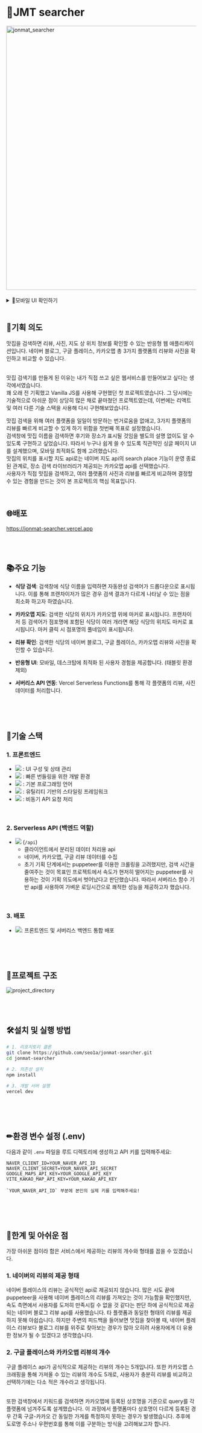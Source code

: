 # 🍕JMT searcher
<img src="https://github.com/user-attachments/assets/3e64e763-ee8c-4057-a5d0-e64a718aaff7" alt="jonmat_searcher" width="700"/>
<br><br>

<details>
  <summary>📱모바일 UI 확인하기</summary> 
  
  <img src="https://github.com/user-attachments/assets/13942e36-5607-42c4-82f2-134f813b104a" alt="jonmat_searcher_mobile" width="300"/>
  
</details>
<br>

## 💭기획 의도
맛집을 검색하면 리뷰, 사진, 지도 상 위치 정보를 확인할 수 있는 반응형 웹 애플리케이션입니다.
네이버 블로그, 구글 플레이스, 카카오맵 총 3가지 플랫폼의 리뷰와 사진을 확인하고 비교할 수 있습니다.<br><br>

맛집 검색기를 만들게 된 이유는 내가 직접 쓰고 싶은 웹서비스를 만들어보고 싶다는 생각에서였습니다.<br>
꽤 오래 전 기획했고 Vanilla JS를 사용해 구현했던 첫 프로젝트였습니다. 그 당시에는 기술적으로 아쉬운 점이 상당히 많은 채로 끝마쳤던 프로젝트였는데, 이번에는 리액트 및 여러 다른 기술 스택을 사용해 다시 구현해보았습니다.<br> 

맛집 검색을 위해 여러 플랫폼을 일일이 방문하는 번거로움을 없애고, 3가지 플랫폼의 리뷰를 빠르게 비교할 수 있게 하기 위함을 첫번째 목표로 설정했습니다. <br>
검색창에 맛집 이름을 검색하면 후기와 장소가 표시될 것임을 별도의 설명 없이도 알 수 있도록 구현하고 싶었습니다. 따라서 누구나 쉽게 쓸 수 있도록 직관적인 싱글 페이지 UI를 설계했으며, 모바일 최적화도 함께 고려했습니다.<br>
맛집의 위치를 표시할 지도 api로는 네이버 지도 api의 search place 기능이 운영 종료된 관계로, 장소 검색 라이브러리가 제공되는 카카오맵 api를 선택했습니다.<br>
사용자가 직접 맛집을 검색하고, 여러 플랫폼의 사진과 리뷰를 빠르게 비교하며 결정할 수 있는 경험을 만드는 것이 본 프로젝트의 핵심 목표입니다.<br>


<br>

## 🌐배포
https://jonmat-searcher.vercel.app
<br>
<br>
<br>
<br>



## 📚주요 기능

- **식당 검색**: 검색창에 식당 이름을 입력하면 자동완성 검색어가 드롭다운으로 표시됩니다. 이를 통해 프랜차이저가 많은 경우 검색 결과가 다르게 나타날 수 있는 점을 최소화 하고자 하였습니다.

- **카카오맵 지도**: 검색한 식당의 위치가 카카오맵 위에 마커로 표시됩니다. 프랜차이저 등 검색어가 점포명에 포함된 식당이 여러 개라면 해당 식당의 위치도 마커로 표시됩니다. 마커 클릭 시 점포명의 풀네임이 표시됩니다.

- **리뷰 확인**: 검색한 식당의 네이버 블로그, 구글 플레이스, 카카오맵 리뷰와 사진을 확인할 수 있습니다.

- **반응형 UI**: 모바일, 데스크탑에 최적화 된 사용자 경험을 제공합니다. (태블릿 환경 제외)

- **서버리스 API 연동**: Vercel Serverless Functions를 통해 각 플랫폼의 리뷰, 사진 데이터를 처리합니다.
<br>
<br>
<br>

## 🧩기술 스택 <br>

### 1. 프론트엔드 <br>
- <img src="https://img.shields.io/badge/React-20232A?style=for-the-badge&logo=react&logoColor=61DAFB"/> : UI 구성 및 상태 관리
- <img src="https://img.shields.io/badge/Vite-646CFF?style=for-the-badge&logo=vite&logoColor=white"/> : 빠른 번들링을 위한 개발 환경
- <img src="https://img.shields.io/badge/JavaScript-ES6+-F7DF1E?style=for-the-badge&logo=javascript&logoColor=black"/> : 기본 프로그래밍 언어
- <img src="https://img.shields.io/badge/Tailwind_CSS-06B6D4?style=for-the-badge&logo=tailwind-css&logoColor=white"/> : 유틸리티 기반의 스타일링 프레임워크
- <img src="https://img.shields.io/badge/Axios-5A29E4?style=for-the-badge&logo=axios&logoColor=white"/> : 비동기 API 요청 처리
<br>

### 2. Serverless API (백엔드 역할) <br>
- <img src="https://img.shields.io/badge/Vercel_Serverless-000000?style=for-the-badge&logo=vercel&logoColor=white"/> (`/api`)  
  - 클라이언트에서 분리된 데이터 처리용 api
  - 네이버, 카카오맵, 구글 리뷰 데이터를 수집
  - 초기 기획 단계에서는 puppeteer를 이용한 크롤링을 고려했지만, 검색 시간을 줄여주는 것이 목표인 프로젝트에서 속도가 현저히 떨어지는 puppeteer를 사용하는 것이 기획 의도에서 벗어났다고 판단했습니다. 따라서 서버리스 함수 기반 api를 사용하여 가벼운 로딩시간으로 쾌적한 성능을 제공하고자 했습니다.
<br>

### 3. 배포 <br>
- <img src="https://img.shields.io/badge/Vercel-000000?style=for-the-badge&logo=vercel&logoColor=white"/>: 프론트엔드 및 서버리스 백엔드 통합 배포
<br>
<br>
<br>

## 📁프로젝트 구조 <br>
![project_directory](https://github.com/user-attachments/assets/42dde5d5-d64e-4a79-aadd-f9b53a5340ab)
<br>
<br>
<br>
<br>

## 🛠설치 및 실행 방법 <br>
```bash
# 1. 리포지토리 클론
git clone https://github.com/seo1a/jonmat-searcher.git
cd jonmat-searcher

# 2. 의존성 설치
npm install

# 3. 개발 서버 실행
vercel dev
```
<br>
<br>
<br>

## ✏환경 변수 설정 (.env) <br>

다음과 같이 `.env` 파일을 루트 디렉토리에 생성하고 API 키를 입력해주세요: <br>

```
NAVER_CLIENT_ID=YOUR_NAVER_API_ID
NAVER_CLIENT_SECRET=YOUR_NAVER_API_SECRET
GOOGLE_MAPS_API_KEY=YOUR_GOOGLE_API_KEY
VITE_KAKAO_MAP_API_KEY=YOUR_KAKAO_API_KEY

`YOUR_NAVER_API_ID` 부분에 본인의 실제 키를 입력해주세요!
```
<br>
<br>
<br>

## 📌한계 및 아쉬운 점  <br>

가장 아쉬운 점이라 함은 서비스에서 제공하는 리뷰의 개수와 형태를 꼽을 수 있겠습니다.<br> 
### 1. 네이버의 리뷰의 제공 형태 <br>
네이버 플레이스의 리뷰는 공식적인 api로 제공되지 않습니다. 많은 시도 끝에 puppeteer을 사용해 네이버 플레이스의 리뷰를 가져오는 것이 가능함을 확인했지만, 속도 측면에서 사용자를 도저히 만족시킬 수 없을 것 같다는 판단 하에 공식적으로 제공되는 네이버 블로그 리뷰 api를 사용했습니다. 타 플랫폼과 동일한 형태의 리뷰를 제공하지 못해 아쉽습니다. 하지만 주변의 피드백을 들어보면 맛집을 찾아볼 때, 네이버 플레이스 리뷰보다 블로그 리뷰를 위주로 찾아보는 경우가 많아 오히려 사용자에게 더 유용한 정보가 될 수 있겠다고 생각했습니다.<br>
### 2. 구글 플레이스와 카카오맵 리뷰의 개수<br> 
구글 플레이스 api가 공식적으로 제공하는 리뷰의 개수는 5개입니다. 또한 카카오맵 스크래핑을 통해 가져올 수 있는 리뷰의 개수도 5개로, 사용자가 충분히 리뷰를 비교하고 선택하기에는 다소 적은 개수라고 생각됩니다.<br><br>

또한 검색창에서 키워드를 검색하면 카카오맵에 등록된 상호명을 기준으로 query를 각 플랫폼에 넘겨주도록 설계했습니다. 이 과정에서 플랫폼마다 상호명이 다르게 등록된 경우 간혹 구글-카카오 간 동일한 가게를 특정하지 못하는 경우가 발생했습니다. 추후에 도로명 주소나 우편번호를 통해 이를 구분하는 방식을 고려해보고자 합니다.

